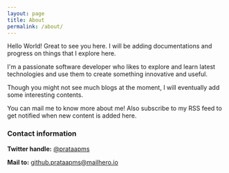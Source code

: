 ```yaml
---
layout: page
title: About
permalink: /about/
---
```


Hello World! Great to see you here. I will be adding documentations and progress on things that I explore here.

I'm a passionate software developer who likes to explore and learn latest technologies and use them to create something innovative and useful.

Though you might not see much blogs at the moment, I will eventually add some interesting contents.

You can mail me to know more about me! Also subscribe to my RSS feed to get notified when new content is added here.

### Contact information

**Twitter handle:** [@prataapms](https://twitter.com/prataapms)

**Mail to:** [github.prataapms@mailhero.io](mailto:ms.prataap@gmail.com)
